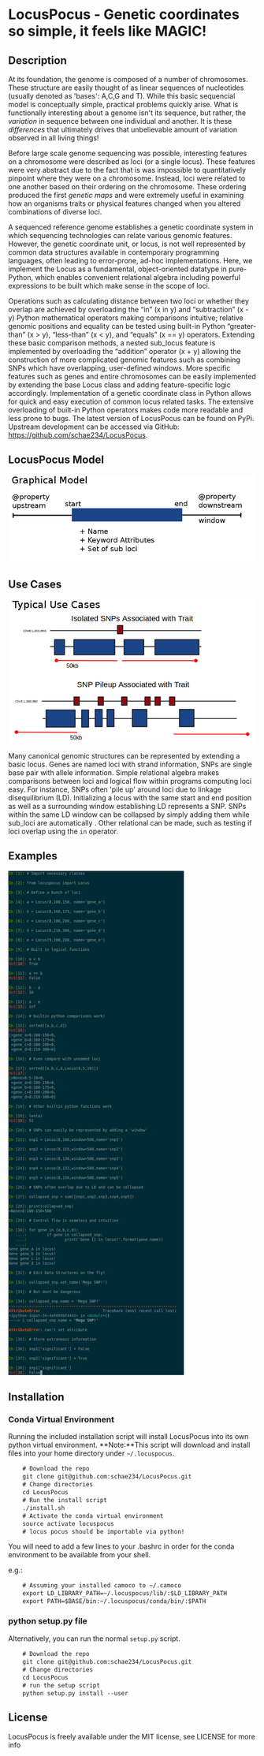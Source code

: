 # LocusPocus - Genetic coordinates so simple, it feels like MAGIC!

Description
-----------
At its foundation, the genome is composed of a number of chromosomes. These
structure are easily thought of as linear sequences of nucleotides (usually
denoted as 'bases': A,C,G and T).  While this basic sequencial model is
conceptually simple, practical problems quickly arise.  What is functionally
interesting about a genome isn't its sequence, but rather, the *variation* in
sequence between one individual and another. It is these *differences* that
ultimately drives that unbelievable amount of variation observed in all living
things!

Before large scale genome sequencing was possible, interesting features on a
chromosome were described as loci (or a single locus). These features were very
abstract due to the fact that is was impossible to quantitatively pinpoint
where they were on a chromosome. Instead, loci were related to one another
based on their ordering on the chromosome. These ordering produced the first
*genetic maps* and were extremely useful in examining how an organisms traits
or physical features changed when you altered combinations of diverse loci.

A sequenced reference genome establishes a genetic coordinate system in which
sequencing technologies can relate various genomic features. However, the
genetic coordinate unit, or locus, is not well represented by common data
structures available in contemporary programming languages, often leading to
error-prone, ad-hoc implementations. Here, we implement the Locus as a
fundamental, object-oriented datatype in pure-Python, which enables convenient
relational algebra including powerful expressions to be built which make sense
in the scope of loci. 

Operations such as calculating distance between two
loci or whether they overlap are achieved by overloading the “in” (x in y) and
“subtraction” (x - y) Python mathematical operators making comparisons
intuitive; relative genomic positions and equality can be tested using built-in
Python “greater-than” (x > y), “less-than” (x < y), and “equals” (x == y)
operators. Extending these basic comparison methods, a nested sub_locus feature
is implemented by overloading the “addition” operator (x + y) allowing the
construction of more complicated genomic features such as combining SNPs which
have overlapping, user-defined windows. More specific features such as genes
and entire chromosomes can be easily implemented by extending the base Locus
class and adding feature-specific logic accordingly. Implementation of a
genetic coordinate class in Python allows for quick and easy execution of
common locus related tasks. The extensive overloading of built-in Python
operators makes code more readable and less prone to bugs. The latest version
of LocusPocus can be found on PyPi. Upstream development can be accessed via
GitHub: https://github.com/schae234/LocusPocus.

LocusPocus Model
----------------
![locuspocus model](img/model.png)


Use Cases
---------
![locus pocus use cases](img/UseCases.png)

Many canonical genomic structures can be represented by extending a basic
locus. Genes are named loci with strand information, SNPs are single base pair
with allele information. Simple relational algebra makes comparisons between
loci and logical flow within programs computing loci easy. For instance, SNPs
often 'pile up' around loci due to linkage disequilibrium (LD). Initializing a
locus with the same start and end position as well as a surrounding window
establishing LD represents a SNP. SNPs within the same LD window can be
collapsed by simply adding them while sub_loci are automatically . Other
relational can be made, such as testing if loci overlap using the `in`
operator.


Examples
--------
![locus pocus examples](img/Examples.png)


Installation
------------

### Conda Virtual Environment
Running the included installation script will install LocusPocus into its own
python virtual environment. **Note:**This script will download and install files
into your home directory under `~/.locuspocus`. 

```{bash}
    # Download the repo
    git clone git@github.com:schae234/LocusPocus.git
    # Change directories
    cd LocusPocus
    # Run the install script
    ./install.sh
    # Activate the conda virtual environment
    source activate locuspocus
    # locus pocus should be importable via python!
```

You will need to add a few lines to your .bashrc in order for the conda
environment to be available from your shell.

e.g.:
```{bash}
    # Assuming your installed camoco to ~/.camoco
    export LD_LIBRARY_PATH=~/.locuspocus/lib/:$LD_LIBRARY_PATH
    export PATH=$BASE/bin:~/.locuspocus/conda/bin/:$PATH
```


### python setup.py file
Alternatively, you can run the normal `setup.py` script.

```{bash}
    # Download the repo
    git clone git@github.com:schae234/LocusPocus.git
    # Change directories
    cd LocusPocus
    # run the setup script
    python setup.py install --user
```

License
-------
LocusPocus is freely available under the MIT license, see LICENSE for more info
